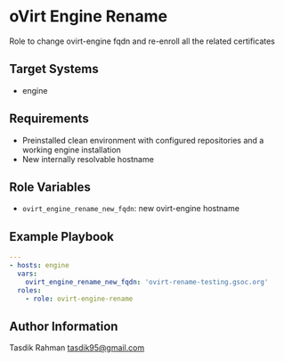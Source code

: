 oVirt Engine Rename
===================

Role to change ovirt-engine fqdn and re-enroll all the related certificates

Target Systems
--------------

* engine

Requirements
------------

- Preinstalled clean environment with configured repositories and a working engine installation
- New internally resolvable hostname

Role Variables
--------------

- `ovirt_engine_rename_new_fqdn`: new ovirt-engine hostname

Example Playbook
----------------

```yaml
---
- hosts: engine
  vars: 
    ovirt_engine_rename_new_fqdn: 'ovirt-rename-testing.gsoc.org'
  roles:
    - role: ovirt-engine-rename
```

Author Information
------------------

Tasdik Rahman
tasdik95@gmail.com
